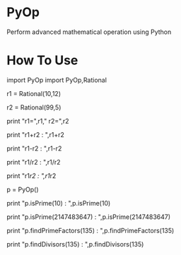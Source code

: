 PyOp
====

Perform advanced mathematical operation using Python





How To Use
==========
import PyOp import PyOp,Rational

r1 = Rational(10,12)

r2 = Rational(99,5)

print "r1=",r1," r2=",r2

print "r1+r2 : ",r1+r2

print "r1-r2 : ",r1-r2

print "r1/r2 : ",r1/r2

print "r1*r2 : ",r1*r2


p = PyOp()

print "p.isPrime(10) : ",p.isPrime(10)

print "p.isPrime(2147483647) : ",p.isPrime(2147483647)

print "p.findPrimeFactors(135) : ",p.findPrimeFactors(135)

print "p.findDivisors(135) : ",p.findDivisors(135)
